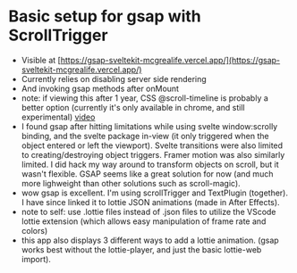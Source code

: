 # Basic setup for gsap with ScrollTrigger

- Visible at [https://gsap-sveltekit-mcgrealife.vercel.app/](https://gsap-sveltekit-mcgrealife.vercel.app/)
- Currently relies on disabling server side rendering
- And invoking gsap methods after onMount
- note: if viewing this after 1 year, CSS @scroll-timeline is probably a better option (currently it's only available in chrome, and still experimental) [video](https://youtu.be/mzKfetD9YrA)
- I found gsap after hitting limitations while using svelte window:scrolly binding, and the svelte package in-view (it only triggered when the object entered or left the viewport). Svelte transitions were also limited to creating/destroying object triggers.  Framer motion was also similarly limited. I did hack my way around to transform objects on scroll, but it wasn't flexible. GSAP seems like a great solution for now (and much more lighweight than other solutions such as scroll-magic).
- wow gsap is excellent. I'm using scrollTrigger and TextPlugin (together). I have since linked it to lottie JSON animations (made in After Effects).
- note to self: use .lottie files instead of .json files to utilize the VScode lottie extension (which allows easy manipulation of frame rate and colors)
- this app also displays 3 different ways to add a lottie animation. (gsap works best without the lottie-player, and just the basic lottie-web import).